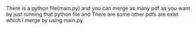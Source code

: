 There is a python file(main.py) and you can merge as many pdf as you want by just running that python file and There are some other pdfs are exist which i merge by using main.py
